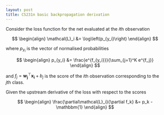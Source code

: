 ```yaml
---
layout: post
title: CS231n basic backpropagation derivation
---
```

Consider the loss function for the net evaluated at the $i$th observation

$$
\begin{align}
\mathcal{L}_i &= \log\left(p_{y_i}\right)
\end{align}
$$

where $p_{y_i}$ is the vector of normalised probabilities

$$
\begin{align}
p_{y_i} &= \frac{e^{f_{y_i}}}{\sum_{j=1}^K e^{f_j}}
\end{align}
$$

and $f_j = \boldsymbol{w_j}^\top \boldsymbol{x_i} + b_j$ is the score of the $i$th observation corresponding to the $j$th class.

Given the upstream derivative of the loss with respect to the scores

$$
\begin{align}
\frac{\partial\mathcal{L}_i}{\partial f_k} &= p_k - \mathbbm{1}
\end{align}
$$
